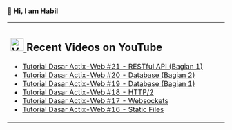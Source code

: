 ### 👋 Hi, I am Habil

<table><tr><td valign="top" width="50%">

## <a href="https://www.youtube.com/channel/UCBRxDSTfr2aJVODDh4WG_7g"><img src="https://cdn.worldvectorlogo.com/logos/youtube-icon.svg" title="YouTube ChannelDocker" alt="Youtube Channel" width="30"/> </a>   Recent Videos on YouTube      
 
<!-- YOUTUBE-VIDEOS-LIST:START -->
- [Tutorial Dasar Actix-Web #21 - RESTful API (Bagian 1)](https://www.youtube.com/watch?v=u2rIutshKq4)
- [Tutorial Dasar Actix-Web #20 - Database (Bagian 2)](https://www.youtube.com/watch?v=VqQ1W34aenk)
- [Tutorial Dasar Actix-Web #19 - Database (Bagian 1)](https://www.youtube.com/watch?v=sbga18H7EJ8)
- [Tutorial Dasar Actix-Web #18 - HTTP/2](https://www.youtube.com/watch?v=tuJMpAXQmt8)
- [Tutorial Dasar Actix-Web #17 - Websockets](https://www.youtube.com/watch?v=uuo0i78OKJg)
- [Tutorial Dasar Actix-Web #16 - Static Files](https://www.youtube.com/watch?v=Ix1U8DQrqu8)
<!-- YOUTUBE-VIDEOS-LIST:END --> 
</td></tr></table>
